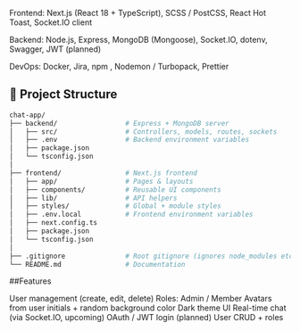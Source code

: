 Frontend: Next.js (React 18 + TypeScript), SCSS / PostCSS, React Hot Toast, Socket.IO client

Backend: Node.js, Express, MongoDB (Mongoose), Socket.IO, dotenv, Swagger, JWT (planned)

DevOps: Docker, Jira, npm , Nodemon / Turbopack, Prettier

## 📂 Project Structure

```bash
chat-app/
├── backend/                 # Express + MongoDB server
│   ├── src/                 # Controllers, models, routes, sockets
│   ├── .env                 # Backend environment variables
│   ├── package.json
│   └── tsconfig.json
│
├── frontend/                # Next.js frontend
│   ├── app/                 # Pages & layouts
│   ├── components/          # Reusable UI components
│   ├── lib/                 # API helpers
│   ├── styles/              # Global + module styles
│   ├── .env.local           # Frontend environment variables
│   ├── next.config.ts
│   ├── package.json
│   └── tsconfig.json
│
├── .gitignore               # Root gitignore (ignores node_modules etc.)
└── README.md                # Documentation
```

##Features

User management (create, edit, delete)
Roles: Admin / Member
Avatars from user initials + random background color
Dark theme UI
Real-time chat (via Socket.IO, upcoming)
OAuth / JWT login (planned)
User CRUD + roles
